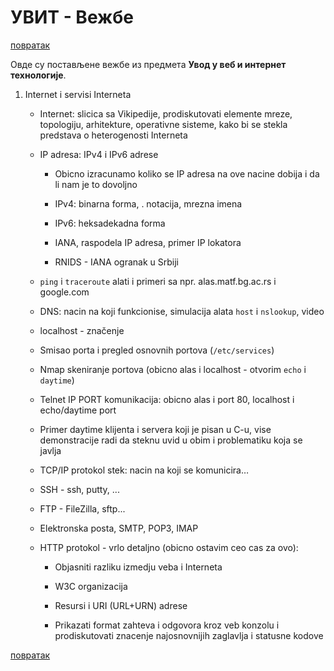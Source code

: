 # УВИТ - Вежбе

[повратак](../README.md)

Овде су постављене вежбе из предмета **Увод у веб и интернет технологије**.

1. Internet i servisi Interneta

    * Internet:  slicica sa Vikipedije, prodiskutovati elemente mreze, topologiju, arhitekture, operativne sisteme, kako bi se stekla predstava o heterogenosti Interneta  

    * IP adresa: IPv4 i IPv6 adrese

        * Obicno izracunamo koliko se IP adresa na ove nacine dobija i da li nam je to dovoljno

        * IPv4: binarna forma, . notacija, mrezna imena

        * IPv6: heksadekadna forma

        * IANA, raspodela IP adresa, primer IP lokatora

        * RNIDS - IANA ogranak u Srbiji

    * `ping` i `traceroute` alati i primeri sa npr. alas.matf.bg.ac.rs i google.com  

    * DNS: nacin na koji funkcionise, simulacija alata `host` i `nslookup`, video

    * localhost - značenje

    * Smisao porta i pregled osnovnih portova (`/etc/services`)  

    * Nmap skeniranje portova (obicno alas i localhost - otvorim `echo` i `daytime`)  

    * Telnet IP PORT komunikacija: obicno alas i port 80, localhost i echo/daytime port  

    * Primer daytime klijenta i servera koji je pisan u C-u, vise demonstracije radi da steknu uvid u obim i problematiku koja se javlja  

    * TCP/IP protokol stek: nacin na koji se komunicira…

    * SSH - ssh, putty, ...

    * FTP -  FileZilla, sftp...

    * Elektronska posta, SMTP, POP3, IMAP

    * HTTP protokol - vrlo detaljno (obicno ostavim ceo cas za ovo): 

       * Objasniti razliku izmedju veba i Interneta

       * W3C organizacija

       * Resursi i URI (URL+URN) adrese

       * Prikazati format zahteva i odgovora kroz veb konzolu i prodiskutovati znacenje najosnovnijih zaglavlja i statusne kodove

[повратак](../README.md)
